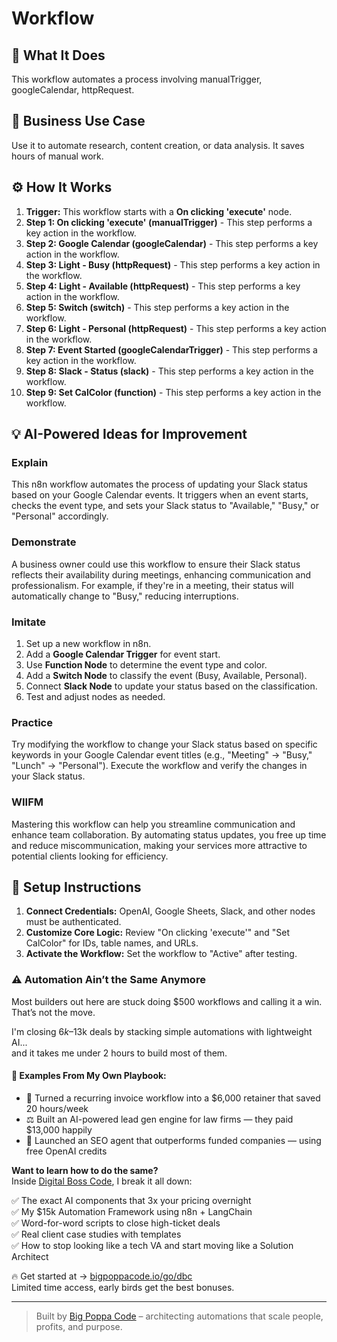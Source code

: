 # Workflow

## 🚀 What It Does
This workflow automates a process involving manualTrigger, googleCalendar, httpRequest.

## 💼 Business Use Case
Use it to automate research, content creation, or data analysis. It saves hours of manual work.

## ⚙️ How It Works
1.  **Trigger:** This workflow starts with a **On clicking 'execute'** node.
2. **Step 1: On clicking 'execute' (manualTrigger)** - This step performs a key action in the workflow.
3. **Step 2: Google Calendar (googleCalendar)** - This step performs a key action in the workflow.
4. **Step 3: Light - Busy (httpRequest)** - This step performs a key action in the workflow.
5. **Step 4: Light - Available (httpRequest)** - This step performs a key action in the workflow.
6. **Step 5: Switch (switch)** - This step performs a key action in the workflow.
7. **Step 6: Light - Personal (httpRequest)** - This step performs a key action in the workflow.
8. **Step 7: Event Started (googleCalendarTrigger)** - This step performs a key action in the workflow.
9. **Step 8: Slack - Status (slack)** - This step performs a key action in the workflow.
10. **Step 9: Set CalColor (function)** - This step performs a key action in the workflow.

## 💡 AI-Powered Ideas for Improvement
### Explain
This n8n workflow automates the process of updating your Slack status based on your Google Calendar events. It triggers when an event starts, checks the event type, and sets your Slack status to "Available," "Busy," or "Personal" accordingly.

### Demonstrate
A business owner could use this workflow to ensure their Slack status reflects their availability during meetings, enhancing communication and professionalism. For example, if they're in a meeting, their status will automatically change to "Busy," reducing interruptions.

### Imitate
1. Set up a new workflow in n8n.
2. Add a **Google Calendar Trigger** for event start.
3. Use **Function Node** to determine the event type and color.
4. Add a **Switch Node** to classify the event (Busy, Available, Personal).
5. Connect **Slack Node** to update your status based on the classification.
6. Test and adjust nodes as needed.

### Practice
Try modifying the workflow to change your Slack status based on specific keywords in your Google Calendar event titles (e.g., "Meeting" → "Busy," "Lunch" → "Personal"). Execute the workflow and verify the changes in your Slack status.

### WIIFM
Mastering this workflow can help you streamline communication and enhance team collaboration. By automating status updates, you free up time and reduce miscommunication, making your services more attractive to potential clients looking for efficiency.

## 🔧 Setup Instructions
1. **Connect Credentials:** OpenAI, Google Sheets, Slack, and other nodes must be authenticated.
2. **Customize Core Logic:** Review "On clicking 'execute'" and "Set CalColor" for IDs, table names, and URLs.
3. **Activate the Workflow:** Set the workflow to "Active" after testing.

### ⚠️ Automation Ain’t the Same Anymore

Most builders out here are stuck doing $500 workflows and calling it a win.  
That’s not the move.  

I'm closing $6k–$13k deals by stacking simple automations with lightweight AI...  
and it takes me under 2 hours to build most of them.

#### 🧠 Examples From My Own Playbook:
- 🔁 Turned a recurring invoice workflow into a $6,000 retainer that saved 20 hours/week  
- ⚖️ Built an AI-powered lead gen engine for law firms — they paid $13,000 happily  
- 🚀 Launched an SEO agent that outperforms funded companies — using free OpenAI credits  

**Want to learn how to do the same?**  
Inside [Digital Boss Code](https://bigpoppacode.io/go/dbc), I break it all down:

✅ The exact AI components that 3x your pricing overnight  
✅ My $15k Automation Framework using n8n + LangChain  
✅ Word-for-word scripts to close high-ticket deals  
✅ Real client case studies with templates  
✅ How to stop looking like a tech VA and start moving like a Solution Architect  

🔥 Get started at → [bigpoppacode.io/go/dbc](https://bigpoppacode.io/go/dbc)  
Limited time access, early birds get the best bonuses.

---
> Built by [Big Poppa Code](https://bigpoppacode.io) – architecting automations that scale people, profits, and purpose.
